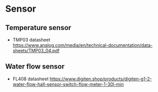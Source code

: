 # Sensor
## Temperature sensor
- TMP03
datasheet  
https://www.analog.com/media/en/technical-documentation/data-sheets/TMP03_04.pdf

## Water flow sensor
- FL408
datasheet
https://www.digiten.shop/products/digiten-g1-2-water-flow-hall-sensor-switch-flow-meter-1-30l-min